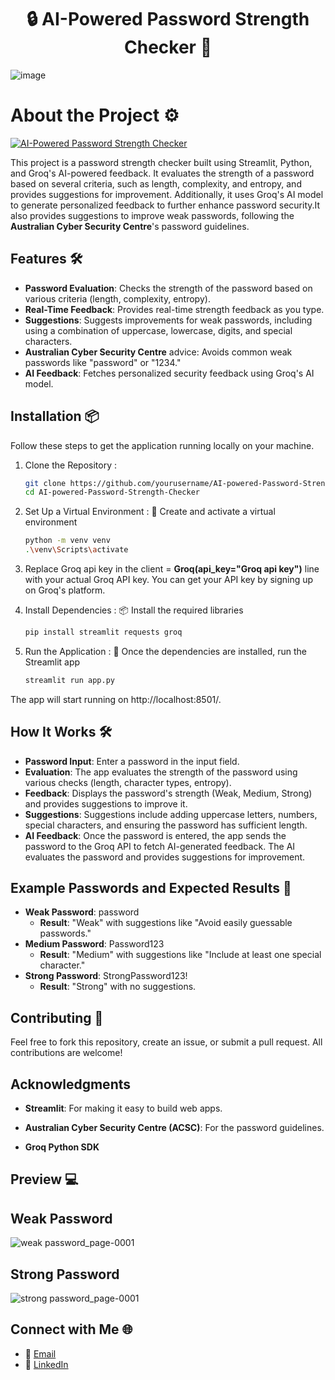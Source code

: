 <h1 align="center">🔒 AI-Powered Password Strength Checker 🔑</h1>

![image](https://github.com/user-attachments/assets/86a53b50-964c-42ce-843b-b906e2cf06f4)


# About the Project ⚙️

[![AI-Powered Password Strength Checker](https://img.shields.io/badge/AI--Powered%20Password%20Strength%20Checker-Active-brightgreen)](https://ai-powered-password-strength-checker-7qjikia53n4vf38dxx6dvh.streamlit.app/)

This project is a password strength checker built using Streamlit, Python, and Groq's AI-powered feedback. It evaluates the strength of a password based on several criteria, such as length, complexity, and entropy, and provides suggestions for improvement. Additionally, it uses Groq's AI model to generate personalized feedback to further enhance password security.It also provides suggestions to improve weak passwords, following the **Australian Cyber Security Centre**'s password guidelines.

## Features 🛠️
- **Password Evaluation**: Checks the strength of the password based on various criteria (length, complexity, entropy).
- **Real-Time Feedback**: Provides real-time strength feedback as you type.
- **Suggestions**: Suggests improvements for weak passwords, including using a combination of uppercase, lowercase, digits, and special characters.
- **Australian Cyber Security Centre** advice: Avoids common weak passwords like "password" or "1234."
- **AI Feedback**: Fetches personalized security feedback using Groq's AI model.

## Installation 📦

Follow these steps to get the application running locally on your machine.

1. Clone the Repository :
   
    ```bash
    git clone https://github.com/yourusername/AI-powered-Password-Strength-Checker.git
    cd AI-powered-Password-Strength-Checker

2. Set Up a Virtual Environment : 🔧
Create and activate a virtual environment
    
    ```bash
    python -m venv venv
    .\venv\Scripts\activate
    
3. Replace Groq api key in the client = **Groq(api_key="Groq api key")** line with your actual Groq API key. You can get your API key by signing up on Groq's platform.
   
4. Install Dependencies : 📦
Install the required libraries

    ```bash
    pip install streamlit requests groq

4. Run the Application : 🚀
Once the dependencies are installed, run the Streamlit app

    ```bash
    streamlit run app.py
    
The app will start running on http://localhost:8501/.

## How It Works 🛠️

- **Password Input**: Enter a password in the input field.
- **Evaluation**: The app evaluates the strength of the password using various checks (length, character types, entropy).
- **Feedback**: Displays the password's strength (Weak, Medium, Strong) and provides suggestions to improve it.
- **Suggestions**: Suggestions include adding uppercase letters, numbers, special characters, and ensuring the password has sufficient length.
- **AI Feedback**: Once the password is entered, the app sends the password to the Groq API to fetch AI-generated feedback. The AI evaluates the password and provides suggestions for improvement.

## Example Passwords and Expected Results 🔐

- **Weak Password**: password
  - **Result**: "Weak" with suggestions like "Avoid easily guessable passwords."
- **Medium Password**: Password123
  - **Result**: "Medium" with suggestions like "Include at least one special character."
- **Strong Password**: StrongPassword123!
  - **Result**: "Strong" with no suggestions.

## Contributing 🤝

Feel free to fork this repository, create an issue, or submit a pull request. All contributions are welcome!

## Acknowledgments

- **Streamlit**: For making it easy to build web apps.

- **Australian Cyber Security Centre (ACSC)**: For the password guidelines.
  
- **Groq Python SDK**

## Preview 💻

## Weak Password

![weak password_page-0001](https://github.com/user-attachments/assets/9ac731ec-75a6-49fd-8613-2d3f57699bbf)

## Strong Password

![strong password_page-0001](https://github.com/user-attachments/assets/c8bc39f5-dd38-4881-ad55-c4508b773e0e)

## Connect with Me 🌐

- 📧 [Email](mailto:gauravghandat12@gmail.com)
- 💼 [LinkedIn](www.linkedin.com/in/gaurav-ghandat-68a5a22b4)
















